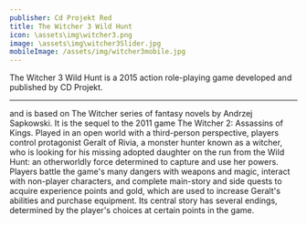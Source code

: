 ```yaml
---
publisher: Cd Projekt Red
title: The Witcher 3 Wild Hunt
icon: \assets\img\witcher3.png
image: \assets\img\witcher3Slider.jpg
mobileImage: /assets/img/witcher3mobile.jpg
---
```

<!-- Witcher.md -->
The Witcher 3 Wild Hunt is a 2015 action role-playing game developed and published by CD Projekt.

<hr>
and is based on The Witcher series of fantasy novels by Andrzej Sapkowski. It is the sequel to the 2011 game The Witcher 2: Assassins of Kings. Played in an open world with a third-person perspective, players control protagonist Geralt of Rivia, a monster hunter known as a witcher, who is looking for his missing adopted daughter on the run from the Wild Hunt: an otherworldly force determined to capture and use her powers. Players battle the game's many dangers with weapons and magic, interact with non-player characters, and complete main-story and side quests to acquire experience points and gold, which are used to increase Geralt's abilities and purchase equipment. Its central story has several endings, determined by the player's choices at certain points in the game.